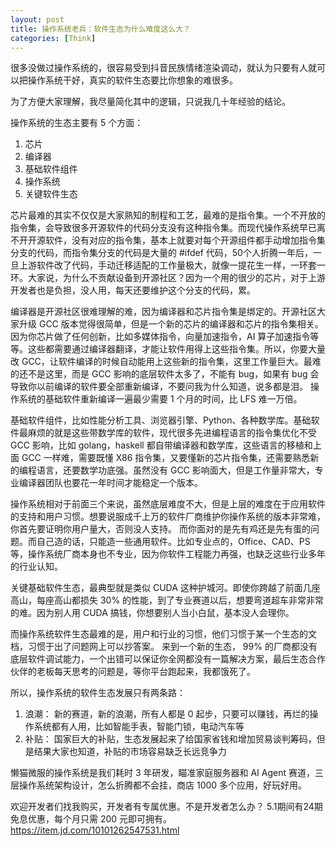 ```yaml
---
layout: post
title: 操作系统老兵：软件生态为什么难度这么大？
categories: [Think]
---
```


很多没做过操作系统的，很容易受到抖音民族情绪渲染调动，就认为只要有人就可以把操作系统干好，真实的软件生态要比你想象的难很多。

为了方便大家理解，我尽量简化其中的逻辑，只说我几十年经验的结论。

操作系统的生态主要有 5 个方面：
1. 芯片
2. 编译器
3. 基础软件组件
4. 操作系统
5. 关键软件生态

芯片最难的其实不仅仅是大家熟知的制程和工艺，最难的是指令集。一个不开放的指令集，会导致很多开源软件的代码分支没有这种指令集。而现代操作系统早已离不开开源软件，没有对应的指令集，基本上就要对每个开源组件都手动增加指令集分支的代码，而指令集分支的代码是大量的 #ifdef 代码，50个人折腾一年后，一旦上游软件改了代码，手动迁移适配的工作量极大，就像一提花生一样，一环套一环。大家说，为什么不贡献设备到开源社区？因为一个用的很少的芯片，对于上游开发者也是负担，没人用，每天还要维护这个分支的代码，累。

编译器是开源社区很难理解的难，因为编译器和芯片指令集是绑定的。开源社区大家升级 GCC 版本觉得很简单，但是一个新的芯片的编译器和芯片的指令集相关。因为你芯片做了任何创新，比如多媒体指令，向量加速指令，AI 算子加速指令等等。这些都需要通过编译器翻译，才能让软件用得上这些指令集。所以，你要大量改 GCC，让软件编译的时候自动能用上这些新的指令集，这里工作量巨大。最难的还不是这里，而是 GCC 影响的底层软件太多了，不能有 bug，如果有 bug 会导致你以前编译的软件要全部重新编译，不要问我为什么知道，说多都是泪。 操作系统的基础软件重新编译一遍最少需要 1 个月的时间，比 LFS 难一万倍。

基础软件组件，比如性能分析工具、浏览器引擎、Python、各种数学库。基础软件最麻烦的就是这些带数学库的软件，现代很多先进编程语言的指令集优化不受 GCC 影响，比如 golang，haskell 都自带编译器和数学库，这些语言的移植和上面 GCC 一样难，需要既懂 X86 指令集，又要懂新的芯片指令集，还需要熟悉新的编程语言，还要数学功底强。虽然没有 GCC 影响面大，但是工作量非常大，专业编译器团队也要花一年时间才能稳定一个版本。

操作系统相对于前面三个来说，虽然底层难度不大，但是上层的难度在于应用软件的支持和用户习惯。想要说服成千上万的软件厂商维护你操作系统的版本非常难，你首先要证明你用户量大，否则没人支持。 而你面对的是先有鸡还是先有蛋的问题。而自己造的话，只能造一些通用软件。比如专业点的，Office、CAD、PS 等，操作系统厂商本身也不专业，因为你软件工程能力再强，也缺乏这些行业多年的行业认知。

关键基础软件生态，最典型就是类似 CUDA 这种护城河。即使你跨越了前面几座高山，每座高山都损失 30% 的性能，到了专业赛道以后，想要弯道超车非常非常的难。因为别人用 CUDA 搞钱，你想要别人当小白鼠，基本没人会理你。

而操作系统软件生态最难的是，用户和行业的习惯，他们习惯于某一个生态的文档，习惯于出了问题网上可以抄答案。 来到一个新的生态， 99% 的厂商都没有底层软件调试能力，一个出错可以保证你全网都没有一篇解决方案，最后生态合作伙伴的老板每天思考的问题是，等你平台跑起来，我都饿死了。

所以，操作系统的软件生态发展只有两条路：
1. 浪潮： 新的赛道，新的浪潮，所有人都是 0 起步，只要可以赚钱，再烂的操作系统都有人用，比如智能手表，智能门锁，电动汽车等
2. 补贴： 国家巨大的补贴，生态发展起来了给国家省钱和增加贸易谈判筹码，但是结果大家也知道，补贴的市场容易缺乏长远竞争力

懒猫微服的操作系统是我们耗时 3 年研发，瞄准家庭服务器和 AI Agent 赛道，三层操作系统架构设计，怎么折腾都不会挂，商店 1000 多个应用，好玩好用。 

欢迎开发者们找我购买，开发者有专属优惠。不是开发者怎么办？ 5.1期间有24期免息优惠，每个月只需 200 元即可拥有。 https://item.jd.com/10101262547531.html
